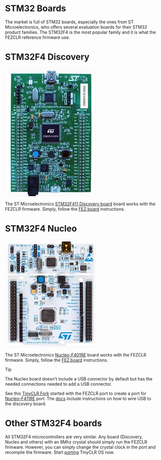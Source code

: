 # STM32 Boards
The market is full of STM32 boards, especially the ones from ST Microelectronics, who offers several evaluation boards for their STM32 product families. The STM32F4 is the most popular family and it is what the FEZCLR reference firmware use.

# STM32F4 Discovery
![STM32F411 Discovery Board](images/STM32F411discoveryboard.jpg)

The ST Microelectronics [STM32F411 Discovery board](http://www.st.com/en/evaluation-tools/32f411ediscovery.html) board works with the FEZCLR firmware. Simply, follow the [FEZ board](fez.md) instructions.

# STM32F4 Nucleo
![Nucleo-F401RE](images/nucleo-f401re.jpg)

The ST Microelectronics [Nucleo-F401RE](http://www.st.com/en/evaluation-tools/nucleo-f401re.html) board works with the FEZCLR firmware. Simply, follow the [FEZ board](fez.md) instructions.

> [!Tip]
> The Nucleo board doesn't include a USB connector by default but has the needed connections needed to add a USB connector.

See this [TinyCLR Fork](https://github.com/valoni/TinyCLR-Ports/tree/master/Devices/NUCLEO411RET6) started with the FEZCLR port to create a port for [Nucleo-F411RE](http://www.st.com/en/evaluation-tools/nucleo-f411re.html) port. The [docs](https://github.com/valoni/TinyCLR-Ports/tree/master/Devices/NUCLEO411RET6/Helps/doc) include instructions on how to wire USB to the discovery board.

# Other STM32F4 boards
All STM32F4 microcontrollers are very similar. Any board (Discovery, Nucleo and others) with an 8Mhz crystal should simply run the FEZCLR firmware. However, you can simply change the crystal clock in the port and recompile the firmware. Start [porting](../porting/intro.md) TinyCLR OS now.


